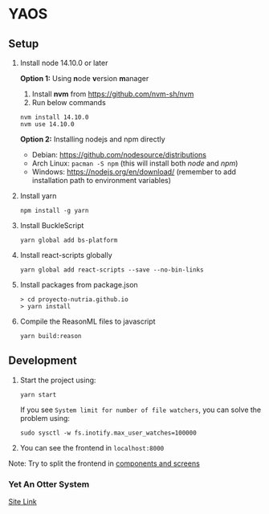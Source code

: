 # YAOS

## Setup

1. Install node 14.10.0 or later

   **Option 1:** Using **n**ode **v**ersion **m**anager
   1. Install **nvm** from https://github.com/nvm-sh/nvm
   1. Run below commands
   ```
   nvm install 14.10.0
   nvm use 14.10.0
   ```
   **Option 2:** Installing nodejs and npm directly
   - Debian: https://github.com/nodesource/distributions
   - Arch Linux: `pacman -S npm` (this will install both *node* and *npm*)
   - Windows: https://nodejs.org/en/download/ (remember to add installation path to environment variables)
1. Install yarn
   ```
   npm install -g yarn
   ```
1. Install BuckleScript
   ```
   yarn global add bs-platform
   ```
1. Install react-scripts globally
   ```
   yarn global add react-scripts --save --no-bin-links
   ```
1. Install packages from package.json
   ```shell
   > cd proyecto-nutria.github.io
   > yarn install
   ```
1. Compile the ReasonML files to javascript
   ```
   yarn build:reason
   ```

## Development

1. Start the project using:

   ```
   yarn start
   ```

   If you see `System limit for number of file watchers`, you can solve the problem using:

   ```
   sudo sysctl -w fs.inotify.max_user_watches=100000
   ```

1. You can see the frontend in `localhost:8000`

Note: Try to split the frontend in [components and screens](https://gist.github.com/chantastic/fc9e3853464dffdb1e3c)

### Yet An Otter System

[Site Link](https://proyecto-nutria.github.io/)
